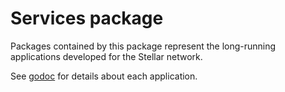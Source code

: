 # Services package

Packages contained by this package represent the long-running applications developed for the Stellar network.

See [godoc](https://godoc.org/github.com/TosinShada/stellar-core/services) for details about each application.